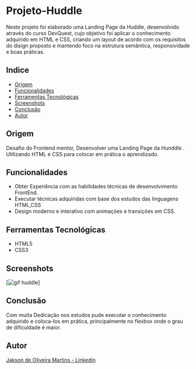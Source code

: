 # Projeto-Huddle
Neste projeto  foi elaborado uma Landing Page da Huddle, desenvolvido através do curso  DevQuest, cujo objetivo foi aplicar  o conhecimento adquirido em HTML e CSS, criando  um layout de acordo com os requisitos do disign proposto e mantendo foco na estrutura semântica, responsividade e boas práticas.

## Indice

- [Origem](#Origem)
- [Funcionalidades](#funcionalidades)
- [Ferramentas Tecnológicas](#Ferramentas-Tecnológicas)
- [Screenshots](#screenshots)
- [Conclusão](#conclusão)
- [Autor](#autor)

## Origem
Desafio do Frontend mentor, Desenvolver uma Landing Page da Hunddle . Utilizando HTML e CSS  para colocar em prática o aprendizado. 

## Funcionalidades

- Obter Experiência com as habilidades técnicas de desenvolvimento FrontEnd.
- Executar técnicas adquiridas com base dos estudos das linguagens HTML,CSS
- Design moderno e interativo com animações e transições em CSS.

## Ferramentas Tecnológicas

- HTML5
- CSS3

## Screenshots

[<img src="src/gif/huddle.gif" alt="gif huddle">]




## Conclusão
Com muita Dedicação nos estudos  pude executar o conhecimento adquirido e coloca-los em prática, principalmente no flexbox  onde o grau de dificuldade é maior.

## Autor 

[Jakson de Oliveira Martins - Linkedin](linkedin.com/in/jaksondeoliveiramartins)
